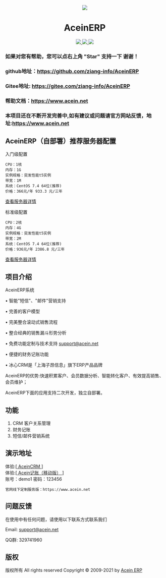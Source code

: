 <p align="center">
<img src="https://www.acein.net/images/bglogo.png" />
</p>
<h1 align="center"> AceinERP</h1> 
<p align="center">
    <a href="https://www.acein.net">
        <img src="https://img.shields.io/badge/OfficialWebSite-Acein.Net-yellow" />
    </a>
    <a href="https://www.acein.net">
        <img src="https://img.shields.io/badge/Licence-MIT-green.svg?style=flat" />
    </a>
    <a href="https://www.acein.net">
        <img src="https://img.shields.io/badge/Edition-1.0.0-blue.svg" />
    </a>     
</p>

### 如果对您有帮助，您可以点右上角 "Star" 支持一下 谢谢！

### github地址：https://github.com/ziang-info/AceinERP
### Gitee地址: https://gitee.com/ziang-info/AceinERP
### 帮助文档：https://www.acein.net
### 本项目还在不断开发完善中,如有建议或问题请官方网站反馈，地址:https://www.acein.net

## AceinERP（自部署）推荐服务器配置
入门级配置
```
CPU：1核
内存：1G
实例规格：突发性能t5实例
带宽：1M
系统：CentOS 7.4 64位(推荐)
价格：366元/年 933.3 元/三年
```
<a href="https://promotion.aliyun.com/ntms/yunparter/invite.html?userCode=krmi8o15" target="_blank">查看服务器详情</a>

标准级配置
```
CPU：2核
内存：4G
实例规格：突发性能t5实例
带宽：2M
系统：CentOS 7.4 64位(推荐)
价格：936元/年 2386.8 元/三年
```
<a href="https://promotion.aliyun.com/ntms/yunparter/invite.html?userCode=krmi8o15" target="_blank">查看服务器详情</a>


## 项目介绍
   AceinERP系统
    
   • 智能"短信"、"邮件"营销支持

   • 完善的客户模型

   • 完美整合滚动式销售流程

   • 整合经典的销售漏斗形势分析

   • 免费功能定制与技术支持 support@acein.net

   • 便捷的财务记账功能

   • 冰心CRM是「上海子昂信息」旗下ERP产品品牌

    
   AceinERP的优势:快速积累客户、会员数据分析、智能转化客户、有效提高销售、会员维护；

   AceinERP下面的应用支持二次开发，独立自部署。
   

## 功能

   1. CRM 客户关系管理
   2. 财务记账
   3. 短信/邮件营销系统


##  演示地址
   体验:[<a href='https://acein.net/user/index/demo1/123456/demo.do' target="_blank"> AceinCRM </a>]       
    体验:[<a href='https://m.acein.net' target="_blank"> Acein记账（移动版） </a>]  
   账号：demo1
   密码：123456

    官网线下定制服务版：https://www.acein.net




## 问题反馈

在使用中有任何问题，请使用以下联系方式联系我们

Email: support@acein.net

QQ群: 329741960 




## 版权

版权所有 All rights reserved Copyright © 2009-2021 by <a href='https://www.acein.net' target="_blank"> Acein ERP </a> 